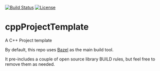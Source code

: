 [![Build Status](https://travis-ci.com/Michael-Tu/cppProjectTemplate.svg?branch=master)](https://travis-ci.com/Michael-Tu/cppProjectTemplate)
[![License](https://img.shields.io/badge/License-Apache%202.0-blue.svg)](https://opensource.org/licenses/Apache-2.0)

# cppProjectTemplate
A C++ Project template

By default, this repo uses [Bazel](https://www.bazel.build) as the main build tool.

It pre-includes a couple of open source library BUILD rules, but feel free to remove them as needed.
